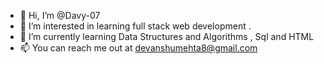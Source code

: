 - 👋 Hi, I’m @Davy-07
- 👀 I’m interested in learning full stack web development . 
- 🌱 I’m currently learning Data Structures and Algorithms , Sql and HTML
- 📫 You can reach me out at devanshumehta8@gmail.com

<!---
Davy-07/Davy-07 is a ✨ special ✨ repository because its `README.md` (this file) appears on your GitHub profile.
You can click the Preview link to take a look at your changes.
--->
